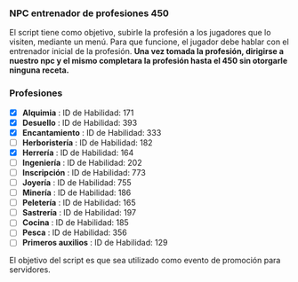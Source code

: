 ### NPC entrenador de profesiones 450

El script tiene como objetivo, subirle la profesión a los jugadores que lo visiten, mediante un menú. Para que funcione, el jugador debe hablar con el entrenador inicial de la profesión. **Una vez tomada la profesión, dirigirse a nuestro npc y el mismo completara la profesión hasta el 450 sin otorgarle ninguna receta.**

### Profesiones

- [x] **Alquimia** : ID de Habilidad: 171
- [x] **Desuello** : ID de Habilidad: 393
- [x] **Encantamiento** : ID de Habilidad: 333
- [ ] **Herboristería** : ID de Habilidad: 182
- [x] **Herrería** : ID de Habilidad: 164
- [ ] **Ingeniería** : ID de Habilidad: 202
- [ ] **Inscripción** : ID de Habilidad: 773
- [ ] **Joyería** : ID de Habilidad: 755
- [ ] **Minería** : ID de Habilidad: 186
- [ ] **Peletería** : ID de Habilidad: 165
- [ ] **Sastrería** : ID de Habilidad: 197
- [ ] **Cocina** : ID de Habilidad: 185
- [ ] **Pesca** : ID de Habilidad: 356
- [ ] **Primeros auxilios** : ID de Habilidad: 129

El objetivo del script es que sea utilizado como evento de promoción para servidores.
